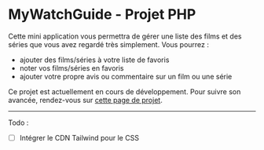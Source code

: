 # MyWatchGuide - Projet PHP

Cette mini application vous permettra de gérer une liste des films et des séries que vous avez regardé très simplement.
Vous pourrez :
- ajouter des films/séries à votre liste de favoris
- noter vos films/séries en favoris
- ajouter votre propre avis ou commentaire sur un film ou une série

Ce projet est actuellement en cours de développement.
Pour suivre son avancée, rendez-vous sur [cette page de projet](https://github.com/users/adriendeval/projects/3).

---

Todo :
- [ ] Intégrer le CDN Tailwind pour le CSS
